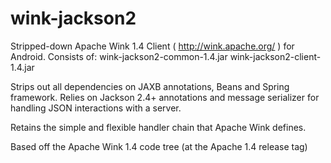 wink-jackson2
=============

Stripped-down Apache Wink 1.4 Client ( http://wink.apache.org/ ) for Android.
Consists of:
  wink-jackson2-common-1.4.jar
  wink-jackson2-client-1.4.jar

Strips out all dependencies on JAXB annotations, Beans and Spring framework.
Relies on Jackson 2.4+ annotations and message serializer for handling 
JSON interactions with a server. 

Retains the simple and flexible handler chain that Apache Wink defines.

Based off the Apache Wink 1.4 code tree (at the Apache 1.4 release tag)
